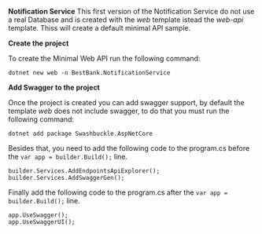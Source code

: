 **Notification Service**
This first version of the Notification Service do not use a real Database and is created with the *web* template istead the *web-api* template. Thiss will create a default minimal API sample.

**Create the project**

To create the Minimal Web API run the following command:

```dotnet new web -n BestBank.NotificationService```

**Add Swagger to the project**

Once the project is created you can add swagger support, by default the template *web* does not include swagger, to do that you must run the following command:

```dotnet add package Swashbuckle.AspNetCore```

Besides that, you need to add the following code to the program.cs before the  ```var app = builder.Build();``` line.

```
builder.Services.AddEndpointsApiExplorer();
builder.Services.AddSwaggerGen();
```

Finally add the following code to the program.cs after the  ```var app = builder.Build();``` line.

```
app.UseSwagger();
app.UseSwaggerUI();
```
